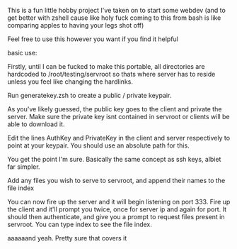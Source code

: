 This is a fun little hobby project I've taken on to start some webdev (and to get better with zshell cause like holy fuck coming to this from bash is like comparing apples to having your legs shot off) 

Feel free to use this however you want if you find it helpful 


basic use:

  Firstly, until I can be fucked to make this portable, all directories are hardcoded to /root/testing/servroot so thats where server has to reside unless you feel like changing the hardlinks.

  Run generatekey.zsh to create a public / private keypair. 

  As you've likely guessed, the public key goes to the client and private the server. Make sure the private key isnt contained in servroot or clients will be able to download it. 

  Edit the lines AuthKey and PrivateKey in the client and server respectively to point at your keypair. You should use an absolute path for this. 


  You get the point I'm sure. Basically the same concept as ssh keys, albiet far simpler. 


  Add any files you wish to serve to servroot, and append their names to the file index 


  You can now fire up the server and it will begin listening on port 333. Fire up the client and it'll prompt you twice, once for server ip and again for port. It should then authenticate, and give you a prompt to request files present in servroot. You can type index to see the file index. 


aaaaaand yeah. Pretty sure that covers it
